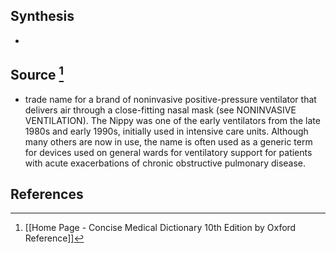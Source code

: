 ## Synthesis
- 
## Source [^1]
- trade name for a brand of noninvasive positive-pressure ventilator that delivers air through a close-fitting nasal mask (see NONINVASIVE VENTILATION). The Nippy was one of the early ventilators from the late 1980s and early 1990s, initially used in intensive care units. Although many others are now in use, the name is often used as a generic term for devices used on general wards for ventilatory support for patients with acute exacerbations of chronic obstructive pulmonary disease.
## References

[^1]: [[Home Page - Concise Medical Dictionary 10th Edition by Oxford Reference]]